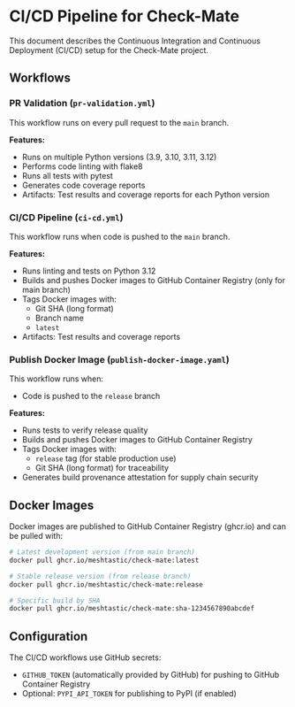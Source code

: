 # CI/CD Pipeline for Check-Mate

This document describes the Continuous Integration and Continuous Deployment (CI/CD) setup for the Check-Mate project.

## Workflows

### PR Validation (`pr-validation.yml`)

This workflow runs on every pull request to the `main` branch.

**Features:**
- Runs on multiple Python versions (3.9, 3.10, 3.11, 3.12)
- Performs code linting with flake8
- Runs all tests with pytest
- Generates code coverage reports
- Artifacts: Test results and coverage reports for each Python version

### CI/CD Pipeline (`ci-cd.yml`)

This workflow runs when code is pushed to the `main` branch.

**Features:**
- Runs linting and tests on Python 3.12
- Builds and pushes Docker images to GitHub Container Registry (only for main branch)
- Tags Docker images with:
  - Git SHA (long format)
  - Branch name
  - `latest`
- Artifacts: Test results and coverage reports

### Publish Docker Image (`publish-docker-image.yaml`)

This workflow runs when:
- Code is pushed to the `release` branch

**Features:**
- Runs tests to verify release quality
- Builds and pushes Docker images to GitHub Container Registry
- Tags Docker images with:
  - `release` tag (for stable production use)
  - Git SHA (long format) for traceability
- Generates build provenance attestation for supply chain security

## Docker Images

Docker images are published to GitHub Container Registry (ghcr.io) and can be pulled with:

```bash
# Latest development version (from main branch)
docker pull ghcr.io/meshtastic/check-mate:latest

# Stable release version (from release branch)
docker pull ghcr.io/meshtastic/check-mate:release

# Specific build by SHA
docker pull ghcr.io/meshtastic/check-mate:sha-1234567890abcdef
```

## Configuration

The CI/CD workflows use GitHub secrets:
- `GITHUB_TOKEN` (automatically provided by GitHub) for pushing to GitHub Container Registry
- Optional: `PYPI_API_TOKEN` for publishing to PyPI (if enabled)